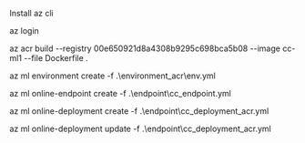 
Install az cli


az login


az acr build --registry 00e650921d8a4308b9295c698bca5b08 --image cc-ml1 --file Dockerfile .

az ml environment create -f .\environment_acr\env.yml


az ml online-endpoint create -f .\endpoint\cc_endpoint.yml

az ml online-deployment create -f .\endpoint\cc_deployment_acr.yml

az ml online-deployment update -f .\endpoint\cc_deployment_acr.yml



